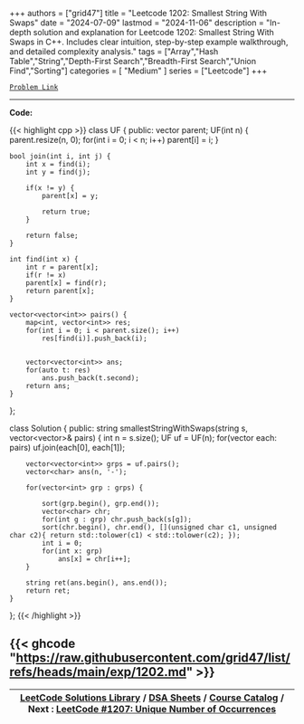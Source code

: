 
+++
authors = ["grid47"]
title = "Leetcode 1202: Smallest String With Swaps"
date = "2024-07-09"
lastmod = "2024-11-06"
description = "In-depth solution and explanation for Leetcode 1202: Smallest String With Swaps in C++. Includes clear intuition, step-by-step example walkthrough, and detailed complexity analysis."
tags = ["Array","Hash Table","String","Depth-First Search","Breadth-First Search","Union Find","Sorting"]
categories = [
    "Medium"
]
series = ["Leetcode"]
+++



[`Problem Link`](https://leetcode.com/problems/smallest-string-with-swaps/description/)

---
**Code:**

{{< highlight cpp >}}
class UF {
public:
    vector<int> parent;
    UF(int n) {
        parent.resize(n, 0);
        for(int i = 0; i < n; i++)
            parent[i] = i;
    }

    bool join(int i, int j) {
        int x = find(i);
        int y = find(j);
        
        if(x != y) {
            parent[x] = y;

            return true;
        }
        
        return false;
    }

    int find(int x) {
        int r = parent[x];
        if(r != x)
        parent[x] = find(r);
        return parent[x];
    }

    vector<vector<int>> pairs() {
        map<int, vector<int>> res;
        for(int i = 0; i < parent.size(); i++)
            res[find(i)].push_back(i);

        
        vector<vector<int>> ans;
        for(auto t: res)
            ans.push_back(t.second);
        return ans;
    }
};

class Solution {
public:
    string smallestStringWithSwaps(string s, vector<vector<int>>& pairs) {
        int n = s.size();
        UF uf = UF(n);
        for(vector<int> each: pairs)
            uf.join(each[0], each[1]);
        
        vector<vector<int>> grps = uf.pairs();
        vector<char> ans(n, '-');
        
        for(vector<int> grp : grps) {

            sort(grp.begin(), grp.end());
            vector<char> chr;
            for(int g : grp) chr.push_back(s[g]);
            sort(chr.begin(), chr.end(), [](unsigned char c1, unsigned char c2){ return std::tolower(c1) < std::tolower(c2); });
            int i = 0;
            for(int x: grp)
                ans[x] = chr[i++];
        }
        
        string ret(ans.begin(), ans.end());
        return ret;
    }
};
{{< /highlight >}}

{{< ghcode "https://raw.githubusercontent.com/grid47/list/refs/heads/main/exp/1202.md" >}}
---

| [LeetCode Solutions Library](https://grid47.xyz/leetcode/) / [DSA Sheets](https://grid47.xyz/sheets/) / [Course Catalog](https://grid47.xyz/courses/) / Next : [LeetCode #1207: Unique Number of Occurrences](https://grid47.xyz/posts/leetcode-1207-unique-number-of-occurrences-solution/) |
| --- |

